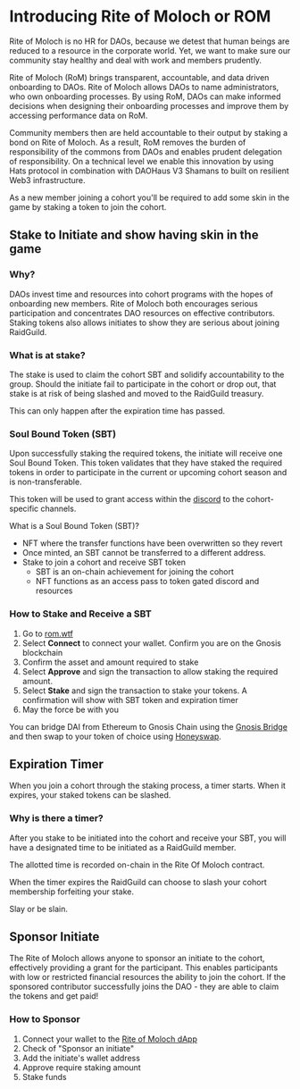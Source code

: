 # Introducing Rite of Moloch or ROM

Rite of Moloch is no HR for DAOs, because we detest that human beings are reduced to a resource in the corporate world. Yet, we want to make sure our community stay healthy and deal with work and members prudently.

Rite of Moloch (RoM) brings transparent, accountable, and data driven onboarding to DAOs. Rite of Moloch allows DAOs to name administrators, who own onboarding processes. By using RoM, DAOs can make informed decisions when designing their onboarding processes and improve them by accessing performance data on RoM. 

Community members then are held accountable to their output by staking a bond on Rite of Moloch. As a result, RoM removes the burden of responsibility of the commons from DAOs and enables prudent delegation of responsibility. On a technical level we enable this innovation by using Hats protocol in combination with DAOHaus V3 Shamans to built on resilient Web3 infrastructure.

As a new member joining a cohort you'll be required to add some skin in the game by staking a token to join the cohort.

## Stake to Initiate and show having skin in the game

### Why?

DAOs invest time and resources into cohort programs with the hopes of onboarding new members. Rite of Moloch both encourages serious participation and concentrates DAO resources on effective contributors. Staking tokens also allows initiates to show they are serious about joining RaidGuild.

### What is at stake?

The stake is used to claim the cohort SBT and solidify accountability to the group. Should the initiate fail to participate in the cohort or drop out, that stake is at risk of being slashed and moved to the RaidGuild treasury.

This can only happen after the expiration time has passed.

### Soul Bound Token (SBT)

Upon successfully staking the required tokens, the initiate will receive one Soul Bound Token. This token validates that they have staked the required tokens in order to participate in the current or upcoming cohort season and is non-transferable.

This token will be used to grant access within the [discord](https://discord.gg/raidguild) to the cohort-specific channels.

What is a Soul Bound Token (SBT)?

* NFT where the transfer functions have been overwritten so they revert
* Once minted, an SBT cannot be transferred to a different address.
* Stake to join a cohort and receive SBT token
  * SBT is an on-chain achievement for joining the cohort
  * NFT functions as an access pass to token gated discord and resources


### How to Stake and Receive a SBT

1. Go to [rom.wtf](https://rom.wtf)
2. Select **Connect** to connect your wallet. Confirm you are on the Gnosis blockchain
3. Confirm the asset and amount required to stake
4. Select **Approve** and sign the transaction to allow staking the required amount.
5. Select **Stake** and sign the transaction to stake your tokens. A confirmation will show with SBT token and expiration timer
6. May the force be with you


You can bridge DAI from Ethereum to Gnosis Chain using the [Gnosis Bridge](https://bridge.gnosischain.com/) and then swap to your token of choice using [Honeyswap](https://honeyswap.org/).

## Expiration Timer
When you join a cohort through the staking process, a timer starts. When it expires, your staked tokens can be slashed.

### Why is there a timer?

After you stake to be initiated into the cohort and receive your SBT, you will have a designated time to be initiated as a RaidGuild member.

The allotted time is recorded on-chain in the Rite Of Moloch contract.

When the timer expires the RaidGuild can choose to slash your cohort membership forfeiting your stake.

Slay or be slain.

## Sponsor Initiate

The Rite of Moloch allows anyone to sponsor an initiate to the cohort, effectively providing a grant for the participant.  This enables participants with low or restricted financial resources the ability to join the cohort.  If the sponsored contributor successfully joins the DAO - they are able to claim the tokens and get paid!

### How to Sponsor

1. Connect your wallet to the [Rite of Moloch dApp](https://rom.wtf)
2. Check of "Sponsor an initiate"
3. Add the initiate's wallet address
4. Approve require staking amount
5. Stake funds
